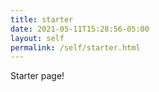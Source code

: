 ```yaml
---
title: starter
date: 2021-05-11T15:28:56-05:00
layout: self
permalink: /self/starter.html
---
```


Starter page!

<a href="https://www.indieforums.net/self/welcome.html" class="u-syndication"></a>